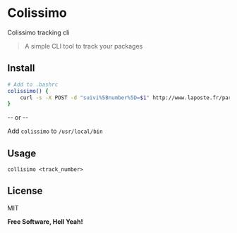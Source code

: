 Colissimo
===

Colissimo tracking cli

> A simple CLI tool to track your packages

Install
---

```bash
# Add to .bashrc
colissimo() {
    curl -s -X POST -d "suivi%5Bnumber%5D=$1" http://www.laposte.fr/particulier/outils/suivre-vos-envois | grep -Po '<p class="h5">(.*?)<\/p><\/td>'| sed 's|<[^>]*>||g'
}
```

-- or --

Add `colissimo` to `/usr/local/bin`

Usage
---

`collisimo <track_number>`

License
---

MIT

**Free Software, Hell Yeah!**
